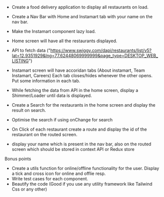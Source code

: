 - Create a food delivery application to display all restaurants on load.

- Create a Nav Bar with Home and Instamart tab with your name on the nav bar.

- Make the Instamart component lazy load.

- Home screen will have all the restaurants displayed.

- API to fetch data ("https://www.swiggy.com/dapi/restaurants/list/v5?lat=12.9351929&lng=77.62448069999999&page_type=DESKTOP_WEB_LISTING")

- Instamart screen will have accoridan tabs (About instamart, Team Instamart, Careers) Each tab closes/hides whenever the other opens. Put some information in each tab.

- While fetching the data from API in the home screen, display a Shimmer/Loader until data is displayed.

- Create a Search for the restaurants in the home screen and display the result on search.

- Optimise the search if using onChange for search

- On Click of each restaurant create a route and display the id of the restaurant on the routed screen.

- display your name which is present in the nav bar, also on the routed screen which should be stored in context API or Redux store

Bonus points

- Create a utils function for online/offline functionality for the user. Display a tick and cross icon for online and offlie resp.
- Write test cases for each component.
- Beautify the code (Good if you use any utility framework like Tailwind Css or any other)
